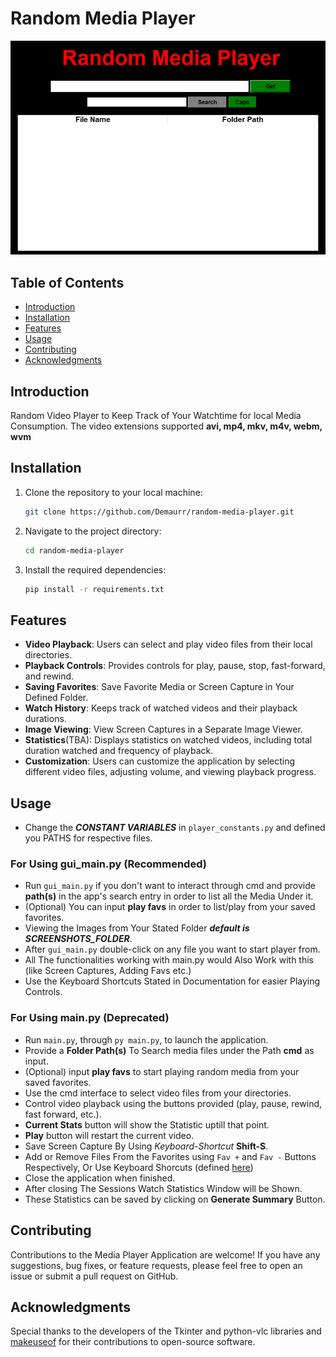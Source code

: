 
# Random Media Player
![Main Screen Page](Screenshots/Gui_Main_Screen2.PNG)
## Table of Contents 
 - [Introduction](#introduction) 
 - [Installation](#installation)  
 -  [Features](#features) 
 -  [Usage](#usage)
 -  [Contributing](#contributing)
 -  [Acknowledgments](#acknowledgments)


## Introduction
Random Video Player to Keep Track of Your Watchtime for local Media Consumption. The video extensions supported **avi, mp4, mkv, m4v, webm, wvm**


## Installation

1. Clone the repository to your local machine:

    ```bash
    git clone https://github.com/Demaurr/random-media-player.git
    ```

2. Navigate to the project directory:

    ```bash
    cd random-media-player
    ```

3. Install the required dependencies:

    ```bash
    pip install -r requirements.txt
    ```


## Features

- **Video Playback**: Users can select and play video files from their local directories.
- **Playback Controls**: Provides controls for play, pause, stop, fast-forward, and rewind.
- **Saving Favorites**: Save Favorite Media or Screen Capture in Your Defined Folder.
- **Watch History**: Keeps track of watched videos and their playback durations.
- **Image Viewing**: View Screen Captures in a Separate Image Viewer.
- **Statistics**(TBA): Displays statistics on watched videos, including total duration watched and frequency of playback.
- **Customization**: Users can customize the application by selecting different video files, adjusting volume, and viewing playback progress.

## Usage
*   Change the ***CONSTANT VARIABLES*** in `player_constants.py` and defined you PATHS for respective files.
### For Using **gui_main.py** (Recommended)
*   Run `gui_main.py` if you don't want to interact through cmd and provide **path(s)** in the app's search entry in order to list all the Media Under it.
*   (Optional) You can input **play favs** in order to list/play from your saved favorites.
* Viewing the Images from Your Stated Folder ***default is SCREENSHOTS_FOLDER***.
*   After `gui_main.py` double-click on any file you want to start player from.
*   All The functionalities working with main.py would Also Work with this (like Screen Captures, Adding Favs etc.)
*   Use the Keyboard Shortcuts Stated in Documentation for easier Playing Controls.

### For Using main.py (Deprecated)
*   Run `main.py`, through `py main.py`, to launch the application.
*   Provide a **Folder Path(s)** To Search media files under the Path **cmd** as input.
*   (Optional) input **play favs** to start playing random media from your saved favorites.
*   Use the cmd interface to select video files from your directories.
*   Control video playback using the buttons provided (play, pause, rewind, fast forward, etc.).
*   **Current Stats** button will show the Statistic uptill that point.
*   **Play** button will restart the current video.
*   Save Screen Capture By Using *Keyboard-Shortcut* **Shift-S**.
*   Add or Remove Files From the Favorites using `Fav +` and `Fav -` Buttons Respectively, Or Use Keyboard Shorcuts (defined [here](Documentations/documentation.md))
*   Close the application when finished.
*   After closing The Sessions Watch Statistics Window will be Shown.
*   These Statistics can be saved by clicking on **Generate Summary** Button.

## Contributing

Contributions to the Media Player Application are welcome! If you have any suggestions, bug fixes, or feature requests, please feel free to open an issue or submit a pull request on GitHub.

## Acknowledgments

Special thanks to the developers of the Tkinter and python-vlc libraries and [makeuseof](https://www.makeuseof.com/python-video-media-player-how-to-build/) for their contributions to open-source software.


